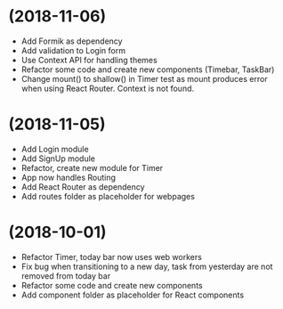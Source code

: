# (2018-11-06)
* Add Formik as dependency
* Add validation to Login form
* Use Context API for handling themes
* Refactor some code and create new components (Timebar, TaskBar)
* Change mount() to shallow() in Timer test as mount produces error when using React Router. Context is not found.

# (2018-11-05)
* Add Login module
* Add SignUp module
* Refactor, create new module for Timer 
* App now handles Routing
* Add React Router as dependency
* Add routes folder as placeholder for webpages

# (2018-10-01)
* Refactor Timer, today bar now uses web workers
* Fix bug when transitioning to a new day, task from yesterday are not removed from today bar
* Refactor some code and create new components
* Add component folder as placeholder for React components